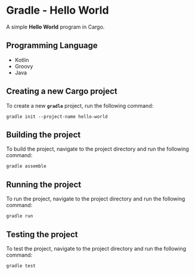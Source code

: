 # Gradle - Hello World

A simple **Hello World** program in Cargo.

## Programming Language

- Kotlin
- Groovy
- Java

## Creating a new Cargo project

To create a new **`gradle`** project, run the following command:

`gradle init --project-name hello-world`

## Building the project

To build the project, navigate to the project directory and run the following
command:

`gradle assemble`

## Running the project

To run the project, navigate to the project directory and run the following
command:

`gradle run`

## Testing the project

To test the project, navigate to the project directory and run the following
command:

`gradle test`
